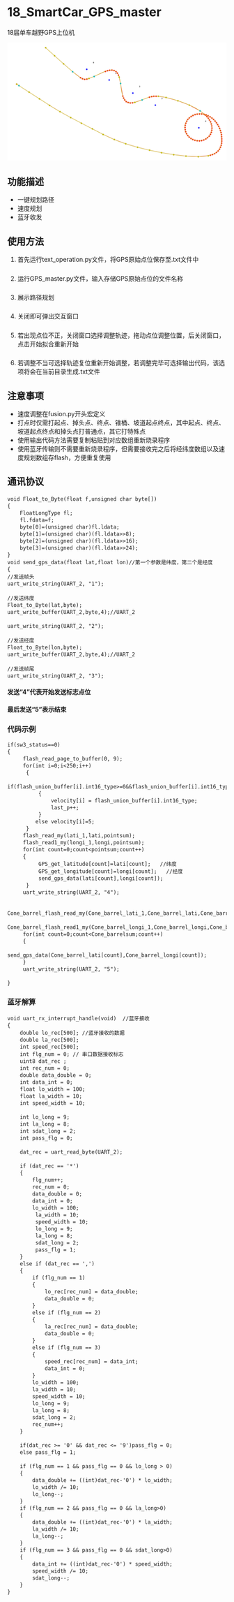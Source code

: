 # 18_SmartCar_GPS_master
18届单车越野GPS上位机

![image](https://github.com/qinghuan0/18_SmartCar_GPS_master/blob/main/example.jpg?raw=true)

## 功能描述

* 一键规划路径
* 速度规划
* 蓝牙收发

## 使用方法
1. 首先运行text_operation.py文件，将GPS原始点位保存至.txt文件中
#####
2. 运行GPS_master.py文件，输入存储GPS原始点位的文件名称
#####
3. 展示路径规划
#####
4. 关闭即可弹出交互窗口
#####
5. 若出现点位不正，关闭窗口选择调整轨迹，拖动点位调整位置，后关闭窗口，点击开始拟合重新开始
#####
6. 若调整不当可选择轨迹复位重新开始调整，若调整完毕可选择输出代码，该选项将会在当前目录生成.txt文件

## 注意事项

* 速度调整在fusion.py开头宏定义
* 打点时仅需打起点、掉头点、终点、锥桶、坡道起点终点，其中起点、终点、坡道起点终点和掉头点打普通点，其它打特殊点
* 使用输出代码方法需要复制粘贴到对应数组重新烧录程序
* 使用蓝牙传输则不需要重新烧录程序，但需要接收完之后将经纬度数组以及速度规划数组存flash，方便重复使用

## 通讯协议

    void Float_to_Byte(float f,unsigned char byte[])
    {
        FloatLongType fl;
        fl.fdata=f;
        byte[0]=(unsigned char)fl.ldata;
        byte[1]=(unsigned char)(fl.ldata>>8);
        byte[2]=(unsigned char)(fl.ldata>>16);
        byte[3]=(unsigned char)(fl.ldata>>24);
    }
    void send_gps_data(float lat,float lon)//第一个参数是纬度，第二个是经度
    {
    //发送帧头
    uart_write_string(UART_2, "1");

    //发送纬度
    Float_to_Byte(lat,byte);
    uart_write_buffer(UART_2,byte,4);//UART_2

    uart_write_string(UART_2, "2");

    //发送经度
    Float_to_Byte(lon,byte);
    uart_write_buffer(UART_2,byte,4);//UART_2

    //发送帧尾
    uart_write_string(UART_2, "3");

#### 发送“4”代表开始发送标志点位
#### 最后发送“5”表示结束

### 代码示例

    if(sw3_status==0)
    {
         flash_read_page_to_buffer(0, 9);
         for(int i=0;i<250;i++)
          {
             if(flash_union_buffer[i].int16_type>=0&&flash_union_buffer[i].int16_type<30)
              {
                  velocity[i] = flash_union_buffer[i].int16_type;
                  last_p++;
              }
             else velocity[i]=5;
          }
         flash_read_my(lati_1,lati,pointsum);
         flash_read1_my(longi_1,longi,pointsum);
         for(int count=0;count<pointsum;count++)
         {
              GPS_get_latitude[count]=lati[count];   //纬度
              GPS_get_longitude[count]=longi[count];   //经度
              send_gps_data(lati[count],longi[count]);
          }
         uart_write_string(UART_2, "4");

         Cone_barrel_flash_read_my(Cone_barrel_lati_1,Cone_barrel_lati,Cone_barrelsum);
         Cone_barrel_flash_read1_my(Cone_barrel_longi_1,Cone_barrel_longi,Cone_barrelsum);
         for(int count=0;count<Cone_barrelsum;count++)
         {
             send_gps_data(Cone_barrel_lati[count],Cone_barrel_longi[count]);
         }
         uart_write_string(UART_2, "5");

    }

### 蓝牙解算

    void uart_rx_interrupt_handle(void)  //蓝牙接收
    {
        double lo_rec[500]; //蓝牙接收的数据
        double la_rec[500];
        int speed_rec[500];
        int flg_num = 0; // 串口数据接收标志
        uint8 dat_rec ;
        int rec_num = 0;
        double data_double = 0;
        int data_int = 0;
        float lo_width = 100;
        float la_width = 10;
        int speed_width = 10;
        
        int lo_long = 9;
        int la_long = 8;
        int sdat_long = 2;
        int pass_flg = 0;
    
        dat_rec = uart_read_byte(UART_2);
    
        if (dat_rec == '*')
        {
            flg_num++;
            rec_num = 0;
            data_double = 0;
            data_int = 0;
            lo_width = 100;
             la_width = 10;
             speed_width = 10;
             lo_long = 9;
             la_long = 8;
             sdat_long = 2;
             pass_flg = 1;
        }
        else if (dat_rec == ',')
        {
            if (flg_num == 1)
            {
                lo_rec[rec_num] = data_double;
                data_double = 0;
            }
            else if (flg_num == 2)
            {
                la_rec[rec_num] = data_double;
                data_double = 0;
            }
            else if (flg_num == 3)
            {
                speed_rec[rec_num] = data_int;
                data_int = 0;
            }
            lo_width = 100;
            la_width = 10;
            speed_width = 10;
            lo_long = 9;
            la_long = 8;
            sdat_long = 2;
            rec_num++;
        }
    
        if(dat_rec >= '0' && dat_rec <= '9')pass_flg = 0;
        else pass_flg = 1;
    
        if (flg_num == 1 && pass_flg == 0 && lo_long > 0)
        {
            data_double += ((int)dat_rec-'0') * lo_width;
            lo_width /= 10;
            lo_long--;
        }
        if (flg_num == 2 && pass_flg == 0 && la_long>0)
        {
            data_double += ((int)dat_rec-'0') * la_width;
            la_width /= 10;
            la_long--;
        }
        if (flg_num == 3 && pass_flg == 0 && sdat_long>0)
        {
            data_int += ((int)dat_rec-'0') * speed_width;
            speed_width /= 10;
            sdat_long--;
        }
    }

